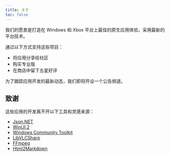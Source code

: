 ```yaml
---
title: 关于
toc: false
---
```


我们的愿景是打造在 Windows 和 Xbox 平台上最佳的原生应用体验，采用最新的平台技术。

通过以下方式支持这些项目：

- 将应用分享给社区
- 购买专业版
- 在商店中留下五星好评

为了跟踪应用开发的最新动态，我们即将开设一个公告频道。

## 致谢

这些应用的开发离不开以下工具和灵感来源：

- [Json.NET](https://www.newtonsoft.com/json)
- [WinUI 2](https://learn.microsoft.com/en-us/windows/apps/winui/winui2/)
- [Windows Community Toolkit](https://aka.ms/wct)
- [LibVLCSharp](https://code.videolan.org/videolan/LibVLCSharp)
- [FFmpeg](https://ffmpeg.org/)
- [Html2Markdown](https://github.com/mysticmind/reversemarkdown-net)